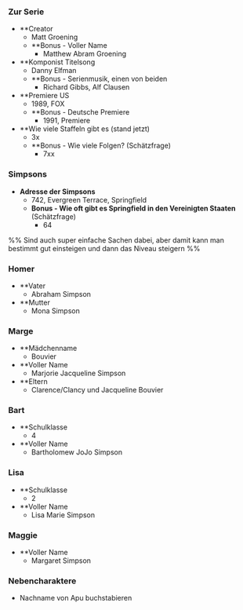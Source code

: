 ### Zur Serie

- **Creator
	- Matt Groening
	- **Bonus - Voller Name
		- Matthew Abram Groening
- **Komponist Titelsong
	- Danny Elfman
	- **Bonus - Serienmusik, einen von beiden
		- Richard Gibbs, Alf Clausen
- **Premiere US
	- 1989, FOX
	- **Bonus - Deutsche Premiere
		- 1991, Premiere
- **Wie viele Staffeln gibt es (stand jetzt)
	- 3x
	- **Bonus - Wie viele Folgen? (Schätzfrage)
		- 7xx

### Simpsons

- **Adresse der Simpsons**
	- 742, Evergreen Terrace, Springfield
	- **Bonus - Wie oft gibt es Springfield in den Vereinigten Staaten**  (Schätzfrage)
		- 64 

%%
Sind auch super einfache Sachen dabei, aber damit kann man bestimmt gut einsteigen und dann das Niveau steigern
%%
### Homer

- **Vater
	- Abraham Simpson
- **Mutter
	- Mona Simpson

### Marge

- **Mädchenname
	- Bouvier
- **Voller Name
	- Marjorie Jacqueline Simpson
- **Eltern
	- Clarence/Clancy und Jacqueline Bouvier

### Bart

- **Schulklasse 
	-  4
- **Voller Name
	- Bartholomew JoJo Simpson
	
### Lisa

- **Schulklasse 
	- 2
- **Voller Name
	- Lisa Marie Simpson

### Maggie

- **Voller Name
	- Margaret Simpson
### Nebencharaktere
- Nachname von Apu buchstabieren

